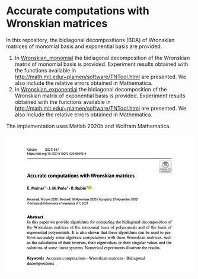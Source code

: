 # Accurate computations with Wronskian matrices


In this repository, the bidiagonal decompositions (BDA) of Wronskian matrices of monomial basis and exponential basis are provided.

1. In [Wronskian_monomial](https://github.com/BeatrizRubio/Article_Calcolo_2021/tree/main/Wronskian_monomial) the bidiagonal decomposition of the Wronskian matrix of monomial basis is provided. Experiment results obtained with the functions available in http://math.mit.edu/~plamen/software/TNTool.html are presented. We also include the relative errors obtained in Mathematica. 
2. In [Wronskian_exponential](https://github.com/BeatrizRubio/Article_Calcolo_2021/tree/main/Wronskian_Exponential) the bidiagonal decomposition of the Wronskian matrix of exponential basis is provided. Experiment results obtained with the functions available in http://math.mit.edu/~plamen/software/TNTool.html are presented. We also include the relative errors obtained in Mathematica. 

The implementation uses Matlab 2020b and Wolfram Mathematica. 


![paper_banner](paper_banner.png)


